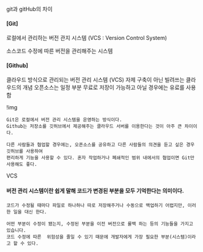 git과 gitHub의 차이

#### [Git]

로컬에서 관리하는 버전 관지 시스템 (VCS : Version Control System)

소스코드 수정에 따른 버전을 관리해주는 시스템

#### [Github]

클라우드 방식으로 관리되는 버전 관리 시스템 (VCS)
자제 구축이 아닌 빌려쓰는 클라우드의 개념
오픈소스는 일정 부분 무료로 저장이 가능하고 아닐 경우에는 유료를 사용함

!img

    Git은 로컬에서 버전 관리 시스템을 운영하는 방식이다.
    Github는 저장소를 깃허브에서 제공해주는 클라우드 서버를 이용한다는 것이 아주 큰 차이이다.

    다른 사람들과 협업할 경우에는, 오픈소스를 공유하고 다른 사람들의 의견을 듣고 싶은 경우 깃허브를 사용하여
    편리하게 기능을 사용할 수 있다. 혼자 작업하거나 폐쇄적인 범위 내에서의 협업이면 Git만 사용해도 좋다.

VCS

#### 버전 관리 시스템이란 쉽게 말해 코드가 변경된 부분을 모두 기억한다는 의미이다.

    코드가 수정될 때마다 파일로 하나하나 따로 저장해주거나 수동으로 백업하기 어렵지만, 이러한 일을 대신 한다.

    어떤 부분이 수정이 됐는지, 수정된 부분을 이전 버전으로 롤백 하는 등의 기능들을 가지고 있습니다.
    코드 수정에 따른  위험성을 줄일 수 있기 때문에 개발자에게 가장 필요한 부분(시스템)이라고 할 수 있다.
